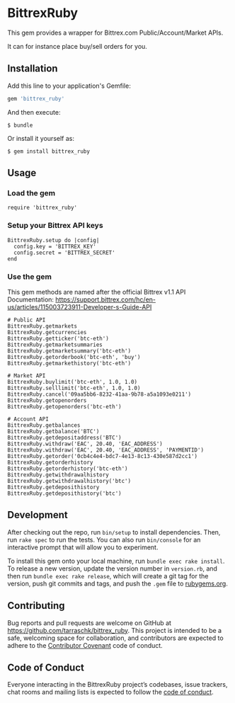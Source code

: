 # BittrexRuby

This gem provides a wrapper for Bittrex.com Public/Account/Market APIs.

It can for instance place buy/sell orders for you.

## Installation

Add this line to your application's Gemfile:

```ruby
gem 'bittrex_ruby'
```

And then execute:

    $ bundle

Or install it yourself as:

    $ gem install bittrex_ruby

## Usage


### Load the gem
```
require 'bittrex_ruby'
```

### Setup your Bittrex API keys

```
BittrexRuby.setup do |config|
  config.key = 'BITTREX_KEY'
  config.secret = 'BITTREX_SECRET'
end
```

### Use the gem

This gem methods are named after the official Bittrex v1.1 API Documentation: https://support.bittrex.com/hc/en-us/articles/115003723911-Developer-s-Guide-API

```
# Public API
BittrexRuby.getmarkets
BittrexRuby.getcurrencies
BittrexRuby.getticker('btc-eth')
BittrexRuby.getmarketsummaries
BittrexRuby.getmarketsummary('btc-eth')
BittrexRuby.getorderbook('btc-eth', 'buy')
BittrexRuby.getmarkethistory('btc-eth')

# Market API
BittrexRuby.buylimit('btc-eth', 1.0, 1.0)
BittrexRuby.selllimit('btc-eth', 1.0, 1.0)
BittrexRuby.cancel('09aa5bb6-8232-41aa-9b78-a5a1093e0211')
BittrexRuby.getopenorders
BittrexRuby.getopenorders('btc-eth')

# Account API
BittrexRuby.getbalances
BittrexRuby.getbalance('BTC')
BittrexRuby.getdepositaddress('BTC')
BittrexRuby.withdraw('EAC', 20.40, 'EAC_ADDRESS')
BittrexRuby.withdraw('EAC', 20.40, 'EAC_ADDRESS', 'PAYMENTID')
BittrexRuby.getorder('0cb4c4e4-bdc7-4e13-8c13-430e587d2cc1')
BittrexRuby.getorderhistory
BittrexRuby.getorderhistory('btc-eth')
BittrexRuby.getwithdrawalhistory
BittrexRuby.getwithdrawalhistory('btc')
BittrexRuby.getdeposithistory
BittrexRuby.getdeposithistory('btc')
```

## Development

After checking out the repo, run `bin/setup` to install dependencies. Then, run `rake spec` to run the tests. You can also run `bin/console` for an interactive prompt that will allow you to experiment.

To install this gem onto your local machine, run `bundle exec rake install`. To release a new version, update the version number in `version.rb`, and then run `bundle exec rake release`, which will create a git tag for the version, push git commits and tags, and push the `.gem` file to [rubygems.org](https://rubygems.org).

## Contributing

Bug reports and pull requests are welcome on GitHub at https://github.com/tarraschk/bittrex_ruby. This project is intended to be a safe, welcoming space for collaboration, and contributors are expected to adhere to the [Contributor Covenant](http://contributor-covenant.org) code of conduct.

## Code of Conduct

Everyone interacting in the BittrexRuby project’s codebases, issue trackers, chat rooms and mailing lists is expected to follow the [code of conduct](https://github.com/tarraschk/bittrex_ruby/blob/master/CODE_OF_CONDUCT.md).
